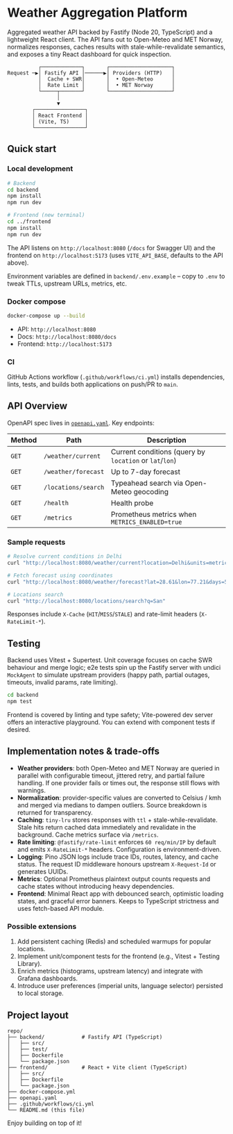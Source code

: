 # Weather Aggregation Platform

Aggregated weather API backed by Fastify (Node 20, TypeScript) and a lightweight React client. The API fans out to Open-Meteo and MET Norway, normalizes responses, caches results with stale-while-revalidate semantics, and exposes a tiny React dashboard for quick inspection.

```
          ┌─────────────┐       ┌────────────────────┐
Request ─▶│ Fastify API │──────▶│ Providers (HTTP)   │
          │  Cache + SWR│       │  • Open-Meteo      │
          │  Rate Limit │       │  • MET Norway      │
          └─────┬───────┘       └────────────────────┘
                │
                ▼
        ┌────────────────┐
        │ React Frontend │
        │ (Vite, TS)     │
        └────────────────┘
```

## Quick start

### Local development

```bash
# Backend
cd backend
npm install
npm run dev

# Frontend (new terminal)
cd ../frontend
npm install
npm run dev
```

The API listens on `http://localhost:8080` (`/docs` for Swagger UI) and the frontend on `http://localhost:5173` (uses `VITE_API_BASE`, defaults to the API above).

Environment variables are defined in `backend/.env.example` – copy to `.env` to tweak TTLs, upstream URLs, metrics, etc.

### Docker compose

```bash
docker-compose up --build
```

* API: `http://localhost:8080`
* Docs: `http://localhost:8080/docs`
* Frontend: `http://localhost:5173`

### CI

GitHub Actions workflow (`.github/workflows/ci.yml`) installs dependencies, lints, tests, and builds both applications on push/PR to `main`.

## API Overview

OpenAPI spec lives in [`openapi.yaml`](openapi.yaml). Key endpoints:

| Method | Path | Description |
| ------ | ---- | ----------- |
| `GET` | `/weather/current` | Current conditions (query by `location` or `lat`/`lon`) |
| `GET` | `/weather/forecast` | Up to 7-day forecast |
| `GET` | `/locations/search` | Typeahead search via Open-Meteo geocoding |
| `GET` | `/health` | Health probe |
| `GET` | `/metrics` | Prometheus metrics when `METRICS_ENABLED=true` |

### Sample requests

```bash
# Resolve current conditions in Delhi
curl "http://localhost:8080/weather/current?location=Delhi&units=metric"

# Fetch forecast using coordinates
curl "http://localhost:8080/weather/forecast?lat=28.61&lon=77.21&days=5"

# Locations search
curl "http://localhost:8080/locations/search?q=San"
```

Responses include `X-Cache` (`HIT`/`MISS`/`STALE`) and rate-limit headers (`X-RateLimit-*`).

## Testing

Backend uses Vitest + Supertest. Unit coverage focuses on cache SWR behaviour and merge logic; e2e tests spin up the Fastify server with undici `MockAgent` to simulate upstream providers (happy path, partial outages, timeouts, invalid params, rate limiting).

```bash
cd backend
npm test
```

Frontend is covered by linting and type safety; Vite-powered dev server offers an interactive playground. You can extend with component tests if desired.

## Implementation notes & trade-offs

- **Weather providers**: both Open-Meteo and MET Norway are queried in parallel with configurable timeout, jittered retry, and partial failure handling. If one provider fails or times out, the response still flows with warnings.
- **Normalization**: provider-specific values are converted to Celsius / kmh and merged via medians to dampen outliers. Source breakdown is returned for transparency.
- **Caching**: `tiny-lru` stores responses with `ttl` + stale-while-revalidate. Stale hits return cached data immediately and revalidate in the background. Cache metrics surface via `/metrics`.
- **Rate limiting**: `@fastify/rate-limit` enforces `60 req/min/IP` by default and emits `X-RateLimit-*` headers. Configuration is environment-driven.
- **Logging**: Pino JSON logs include trace IDs, routes, latency, and cache status. The request ID middleware honours upstream `X-Request-Id` or generates UUIDs.
- **Metrics**: Optional Prometheus plaintext output counts requests and cache states without introducing heavy dependencies.
- **Frontend**: Minimal React app with debounced search, optimistic loading states, and graceful error banners. Keeps to TypeScript strictness and uses fetch-based API module.

### Possible extensions

1. Add persistent caching (Redis) and scheduled warmups for popular locations.
2. Implement unit/component tests for the frontend (e.g., Vitest + Testing Library).
3. Enrich metrics (histograms, upstream latency) and integrate with Grafana dashboards.
4. Introduce user preferences (imperial units, language selector) persisted to local storage.

## Project layout

```
repo/
├── backend/            # Fastify API (TypeScript)
│   ├── src/
│   ├── test/
│   ├── Dockerfile
│   └── package.json
├── frontend/           # React + Vite client (TypeScript)
│   ├── src/
│   ├── Dockerfile
│   └── package.json
├── docker-compose.yml
├── openapi.yaml
├── .github/workflows/ci.yml
└── README.md (this file)
```

Enjoy building on top of it!
